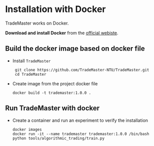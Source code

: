 # Installation with Docker
TradeMaster works on Docker.

__Download and install Docker__ from the [official webiste](https://docs.docker.com/engine/install/).

## Build the docker image based on docker file
- Install `TradeMaster`
  ```
   git clone https://github.com/TradeMaster-NTU/TradeMaster.git
   cd TradeMaster
  ```
- Create image from the project docker file

  ```
  docker build -t trademaster:1.0.0 .
  ```


##  Run TradeMaster with docker

- Create a container and run an experiment to verify the installation

  ```
  docker images
  docker run -it --name trademaster trademaster:1.0.0 /bin/bash
  python tools/algorithmic_trading/train.py
  ```










